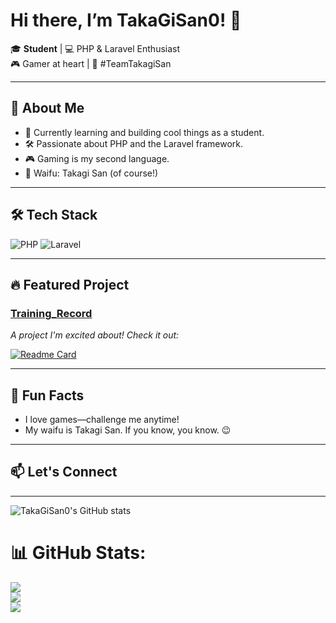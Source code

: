 # Hi there, I’m TakaGiSan0! 👋

🎓 **Student** | 💻 PHP & Laravel Enthusiast  
🎮 Gamer at heart | 🥰 #TeamTakagiSan

---

## 🚀 About Me

- 🌱 Currently learning and building cool things as a student.
- 🛠️ Passionate about PHP and the Laravel framework.
- 🎮 Gaming is my second language.
- 💖 Waifu: Takagi San (of course!)

---

## 🛠️ Tech Stack

![PHP](https://img.shields.io/badge/PHP-777BB4?style=for-the-badge&logo=php&logoColor=white)
![Laravel](https://img.shields.io/badge/Laravel-E74430?style=for-the-badge&logo=laravel&logoColor=white)

---

## 🔥 Featured Project

### [Training_Record](https://github.com/TakaGiSan0/Training_Record)
_A project I'm excited about! Check it out:_

[![Readme Card](https://github-readme-stats.vercel.app/api/pin/?username=TakaGiSan0&repo=Training_Record)](https://github.com/TakaGiSan0/Training_Record)

---

## 🎯 Fun Facts

- I love games—challenge me anytime!
- My waifu is Takagi San. If you know, you know. 😉

---

## 📫 Let's Connect

<!-- Add your social links below when ready!
[![LinkedIn](https://img.shields.io/badge/LinkedIn-blue?style=for-the-badge&logo=linkedin&logoColor=white)](YOUR_LINKEDIN_URL)
[![Twitter](https://img.shields.io/badge/Twitter-1DA1F2?style=for-the-badge&logo=twitter&logoColor=white)](YOUR_TWITTER_URL)
[![Portfolio](https://img.shields.io/badge/Portfolio-000?style=for-the-badge&logo=firefox&logoColor=white)](YOUR_PORTFOLIO_URL)
-->

---

![TakaGiSan0's GitHub stats](https://github-readme-stats.vercel.app/api?username=TakaGiSan0&show_icons=true&theme=tokyonight)

# 📊 GitHub Stats:
![](https://github-readme-stats.vercel.app/api?username=TakaGiSan0&theme=dark&hide_border=false&include_all_commits=false&count_private=false)<br/>
![](https://github-readme-streak-stats.herokuapp.com/?user=TakaGiSan0&theme=dark&hide_border=false)<br/>
![](https://github-readme-stats.vercel.app/api/top-langs/?username=TakaGiSan0&theme=dark&hide_border=false&include_all_commits=false&count_private=false&layout=compact)
